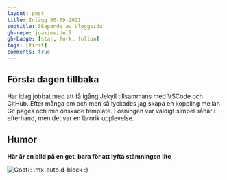 ```yaml
---
layout: post
title: Inlägg 06-09-2021
subtitle: Skapande av bloggsida
gh-repo: joakimwidell
gh-badge: [star, fork, follow]
tags: [first]
comments: true
---
```



## Första dagen tillbaka

Har idag jobbat med att få igång Jekyll tillsammans med VSCode och GitHub. 
Efter många om och men så lyckades jag skapa en koppling mellan Git pages och min önskade template. Lösningen var väldigt simpel såhär i efterhand, men det var en lärorik upplevelse.

## Humor

**Här är en bild på en get, bara för att lyfta stämningen lite**

![Goat](https://upload.wikimedia.org/wikipedia/commons/b/b2/Hausziege_04.jpg){: .mx-auto.d-block :}